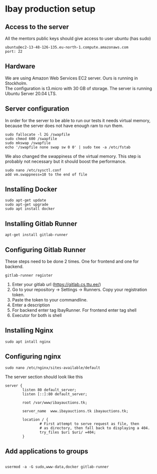 # Ibay production setup

## Access to the server
All the mentors public keys should give access to user ubuntu (has sudo)
```
ubuntu@ec2-13-48-126-135.eu-north-1.compute.amazonaws.com
port: 22
```

## Hardware  
We are using Amazon Web Services EC2 server.
Ours is running in Stockholm.  
The configuration is t3.micro with 30 GB of storage.
The server is running Ubuntu Server 20.04 LTS.

## Server configuration

In order for the server to be able to run our tests it needs
virtual memory, because the server does not have enough ram to run them.  
```
sudo fallocate -l 2G /swapfile
sudo chmod 600 /swapfile
sudo mkswap /swapfile
echo '/swapfile none swap sw 0 0' | sudo tee -a /etc/fstab
```
We also changed the swappiness of the virtual memory.
 This step is probably not necessary but it should boost the performance.  
```
sudo nano /etc/sysctl.conf
add vm.swappness=10 to the end of file
```  
## Installing Docker
```
sudo apt-get update
sudo apt-get upgrade
sudo apt install docker
```

## Installing Gitlab Runner
```
apt-get install gitlab-runner
```

## Configuring Gitlab Runner
These steps need to be done 2 times. One for frontend and one for backend.
```
gitlab-runner register
```
1. Enter your gitlab url (https://gitlab.cs.ttu.ee/)
2. Go to your repository -> Settings -> Runners. Copy your registration token.
3. Paste the token to your commandline.
4. Enter a description
5. For backend enter tag IbayRunner. For frontend enter tag shell
6. Executor for both is shell
## Installing Nginx  
```
sudo apt intall nginx
```
## Configuring nginx
```
sudo nano /etc/nginx/sites-available/default
```
The server section should look like this
```
server {
        listen 80 default_server;
        listen [::]:80 default_server;

        root /var/www/ibayauctions.tk;

        server_name  www.ibayauctions.tk ibayauctions.tk;

        location / {
                # First attempt to serve request as file, then
                # as directory, then fall back to displaying a 404.
                try_files $uri $uri/ =404;
        }

```

## Add applications to groups
```

usermod -a -G sudo,www-data,docker gitlab-runner

```
